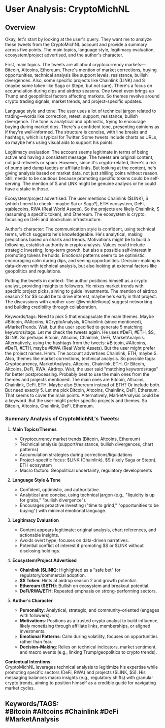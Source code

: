 # User Analysis: CryptoMichNL

## Overview

<think>
Okay, let's start by looking at the user's query. They want me to analyze these tweets from the CryptoMichNL account and provide a summary across five points. The main topics, language style, legitimacy evaluation, ecosystem/project advertised, and the author's character.

First, main topics. The tweets are all about cryptocurrency markets—Bitcoin, Altcoins, Ethereum. There's mention of market corrections, buying opportunities, technical analysis like support levels, resistance, bullish divergences. Also, some specific projects like Chainlink (LINK) and S (maybe some token like Saga or Stepn, but not sure). There's a focus on accumulation during dips and airdrop seasons. One tweet even brings up Trump and geopolitical factors affecting markets. So themes revolve around crypto trading signals, market trends, and project-specific updates.

Language style and tone: The user uses a lot of technical jargon related to trading—words like correction, retest, support, resistance, bullish divergence. The tone is analytical and optimistic, trying to encourage buying during market dips. There's a confident tone, presenting opinions as if they're well-informed. The structure is concise, with line breaks and hashtags, which is typical for Twitter. Some tweets include charts as URLs, so maybe he's using visual aids to support his points.

Legitimacy evaluation: The account seems legitimate in terms of being active and having a consistent message. The tweets are original content, not just retweets or spam. However, since it's crypto-related, there's a risk of pump and dump tactics or affiliate links. But looking at the content, he's giving analysis based on market data, not just shilling coins without reason. Still, needs to be cautious because promoting specific tokens could be self-serving. The mention of S and LINK might be genuine analysis or he could have a stake in those.

Ecosystem/project advertised: The user mentions Chainlink ($LINK), S (which I need to check—maybe Sai or Saga?), ETH ecosystem, DeFi, stablecoins, RWA (Real World Assets). So the projects are likely Chainlink, S (assuming a specific token), and Ethereum. The ecosystem is crypto, focusing on DeFi and blockchain infrastructure.

Author's character: The communication style is confident, using technical terms, which suggests he's knowledgeable. He's analytical, making predictions based on charts and trends. Motivations might be to build a following, establish authority in crypto analysis. Values could include strategic investing, long-term growth, but also a possible self-interest in promoting tokens he holds. Emotional patterns seem to be optimistic, encouraging calm during dips, and seeing opportunities. Decision-making is data-driven with technical analysis, but also looking at external factors like geopolitics and regulations.

Putting the tweets in context: The author positions himself as a crypto analyst, providing insights to followers. He mixes market trends with specific project picks, aiming to guide investments. The mention of airdrop season 2 for $S could be to drive interest, maybe he's early in that project. The discussions with another user (@wmiddelkoop) suggest networking and building credibility through collaboration.

Keywords/tags: Need to pick 5 that encapsulate the main themes. Maybe #Bitcoin, #Altcoins, #CryptoAnalysis, #Chainlink (since mentioned), #MarketTrends. Wait, but the user specified to generate 5 matching keywords/tags. Let me check the tweets again. He uses #DeFi, #ETH, $S, $LINK. So perhaps Bitcoin, Altcoins, Chainlink, DeFi, MarketAnalysis. Alternatively, using the hashtags from the tweets: #Bitcoin, #Altcoins, #DeFi, #ETH, maybe #RWA (Real World Assets). But the user might prefer the project names. Hmm. The account advertises Chainlink, ETH, maybe S. Also, themes like market corrections, technical analysis. So possible tags: Cryptocurrency, MarketAnalysis, Altcoins, Chainlink, ETH. Or Bitcoin, Altcoins, DeFi, RWA, Airdrop. Wait, the user said "matching keywords/tags" for better postprocessing. Probably best to use the main ones from the themes and projects mentioned. The main ones are Bitcoin, Altcoins, Chainlink, DeFi, ETH. Maybe also Ethereum instead of ETH? Or include both. But need exactly 5. Let me pick Bitcoin, Altcoins, Chainlink, DeFi, Ethereum. That seems to cover the main points. Alternatively, MarketAnalysis could be a keyword. But the user might prefer specific projects and themes. So Bitcoin, Altcoins, Chainlink, DeFi, Ethereum.
</think>

### Summary Analysis of CryptoMichNL's Tweets:  
1. **Main Topics/Themes**  
   - Cryptocurrency market trends (Bitcoin, Altcoins, Ethereum)  
   - Technical analysis (support/resistance, bullish divergences, chart patterns)  
   - Accumulation strategies during corrections/liquidations  
   - Project-specific focus: $LINK (Chainlink), $S (likely Saga or Stepn), ETH ecosystem  
   - Macro factors: Geopolitical uncertainty, regulatory developments  

2. **Language Style & Tone**  
   - Confident, optimistic, and authoritative.  
   - Analytical and concise, using technical jargon (e.g., "liquidity is up for grabs," "bullish divergence").  
   - Encourages proactive investing ("time to grind," "opportunities to be buying") with minimal emotional language.  

3. **Legitimacy Evaluation**  
   - Content appears legitimate: original analysis, chart references, and actionable insights.  
   - Avoids overt hype; focuses on data-driven narratives.  
   - Potential conflict of interest if promoting $S or $LINK without disclosing holdings.  

4. **Ecosystem/Project Advertised**  
   - **Chainlink ($LINK)**: Highlighted as a "safe bet" for regulatory/commercial adoption.  
   - **$S Token**: Hints at airdrop season 2 and growth potential.  
   - **Ethereum ($ETH)**: Bullish on ecosystem and breakout potential.  
   - **DeFi/RWA/ETH**: Repeated emphasis on strong-performing sectors.  

5. **Author’s Character**  
   - **Personality**: Analytical, strategic, and community-oriented (engages with followers).  
   - **Motivations**: Positions as a trusted crypto analyst to build influence, likely monetizing through affiliate links, memberships, or aligned investments.  
   - **Emotional Patterns**: Calm during volatility, focuses on opportunities rather than fear.  
   - **Decision-Making**: Relies on technical indicators, market sentiment, and macro events (e.g., linking Trump/geopolitics to crypto trends).  

**Contextual Intentions**:  
CryptoMichNL leverages technical analysis to legitimize his expertise while promoting specific sectors (DeFi, RWA) and projects ($LINK, $S). His messaging balances macro insights (e.g., regulatory shifts) with granular crypto trends, aiming to position himself as a credible guide for navigating market cycles.  

**Keywords/TAGS**:  
#Bitcoin #Altcoins #Chainlink #DeFi #MarketAnalysis
---

